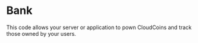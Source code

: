 # Bank
This code allows your server or application to pown CloudCoins and track those owned by your users. 
